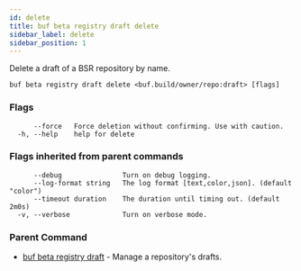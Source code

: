 ```yaml
---
id: delete
title: buf beta registry draft delete
sidebar_label: delete
sidebar_position: 1
---
```

Delete a draft of a BSR repository by name.

```
buf beta registry draft delete <buf.build/owner/repo:draft> [flags]
```

### Flags

```
      --force   Force deletion without confirming. Use with caution.
  -h, --help    help for delete
```

### Flags inherited from parent commands

```
      --debug               Turn on debug logging.
      --log-format string   The log format [text,color,json]. (default "color")
      --timeout duration    The duration until timing out. (default 2m0s)
  -v, --verbose             Turn on verbose mode.
```

### Parent Command

* [buf beta registry draft](index)	 - Manage a repository's drafts.
